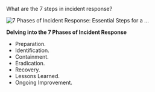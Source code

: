 What are the 7 steps in incident response?

![7 Phases of Incident Response: Essential Steps for a ...](https://encrypted-tbn0.gstatic.com/images?q=tbn:ANd9GcQJyxj3dAUwYO3hp07sF7kRc18nABMzJGYi_0UzZyXB&s)

**Delving into the 7 Phases of Incident Response**

- Preparation.
- Identification.
- Containment.
- Eradication.
- Recovery.
- Lessons Learned.
- Ongoing Improvement.